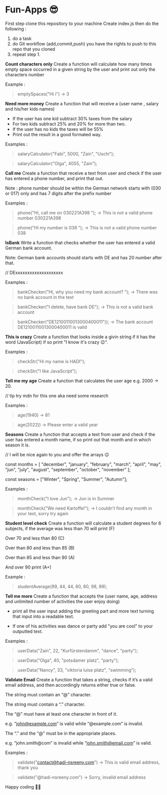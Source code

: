 # Fun-Apps 😎

First step clone this repository to your machine 
Create index.js
then do the following :
1. do a task
1. do Git workflow (add,commit,push) you have the rights to push to this repo that you cloned
1. repeat step 1.

**Count characters only** Create a function will calculate how many times empty space occurred in a given string by the user and print out only the characters number

Example :
> emptySpaces("Hi i") -> 3



**Need more money** Create a function that will receive a (user name , salary and his/her kids names)
* If the user has one kid subtract 30% taxes from the salary
* For two kids subtract 25% and 20% for more than two.
* If the user has no kids the taxes will be 55%
* Print out the result in a good formated way.

Examples :
> salaryCalculator("Fabi", 5000, "Zain", "Uschi");

> salaryCalculator("Olga", 4055, "Zain");



 **Call me** Create a function that receive a text from user and check if the user has entered a phone number, and print that out.
 
 Note : phone number should be within the German network starts with (030 or 017) only and has 7 digits after the prefix number
 
 Examples :
> phone("Hi, call me on 030221A398 "); -> This is not a valid phone number 030221A398

> phone("Hi my number is 038  "); -> This is not a valid phone number 038



**IsBank** Write a function that checks whether the user has entered a valid German bank account.

 Note: German bank accounts should starts with DE and has 20 number after that.
 
// DExxxxxxxxxxxxxxxxxxxx

Examples :
> bankChecker("Hi, why you need my bank account? "); -> There was no bank account in the text

> bankChecker("I delete, have bank DE"); -> This is not a valid bank account

> bankChecker("DE12100110013000400011")); -> The bank account DE12100110013000400011 is valid



**This is crazy** Create a function that looks inside a givin string if it has the word (JavaScript) if so print "I know it's crazy 😉".

Examples :
> checkStr("Hi my name is HADI");

> checkStr("I like JavaScript"); 




**Tell me my age** Create a function that calculates the user age e.g. 2000 -> 20.

// tip try mdn for this one aka need some research 

Examples :
> age(1940) -> 81

> age(2022)) -> Please enter a valid year



 **Seasons** Create a function that accepts a text from user and check if the user has entered a month name, if so print out that month and in which season it is.


// I will be nice again to you and offer the arrays 😉


  const months = [
    "december",
    "january",
    "february",
    "march",
    "april",
    "may",
    "jun",
    "july",
    "august",
    "september",
    "october",
    "november"
  ];
  
  
  const seasons = ["Winter", "Spring", "Summer", "Autumn"];
  
Examples :
> monthCheck("I love Jun"); -> Jun is in Summer

> monthCheck("We need Kartoffel"); -> I couldn’t find any month in your text, sorry try again



 **Student level check** Create a function will calculate a student degrees for 6 subjects,
if the average was less than 70 will print (F)

 Over 70 and less than 80 (C)
 
 Over than 80 and less than 85 (B)
 
 Over than 85 and less than 90 (A)
 
 And over 90 print (A+)
 
 
 Example :
 > studentAverage(99, 44, 44, 80, 80, 98, 89);



**Tell me more** Create a function that accepts the (user name, age, address and unlimited number of activities the user enjoy doing)

 * print all the user input adding the greeting part and more text turning that input into a readable text.
 
 * If one of his activities was dance or party add "you are cool" to your outputted text.
 
 
Examples :
> userData("Zain", 22, "Kurfürstendamm", "dance", "party");

> userData("Olga", 40, "potsdamer platz", "party");

> userData("Nancy", 33, "viktoria luise platz", "swimming");



 **Validate Email** Create a function that takes a string, checks if it’s a valid email address, and then accordingly returns either true or false.
 
 The string must contain an “@” character.
 
 The string must contain a “.” character.
 
 The “@” must have at least one character in front of it.
 
 e.g. “john@example.com” is valid while “@example.com” is invalid.
 
 The “.” and the “@” must be in the appropriate places.
 
 e.g. “john.smith@com” is invalid while “john.smith@email.com” is valid.
 
Examples :
> validate("contact@hadi-nsreeny.com") -> This is valid email address, thank you

> validate("@hadi-nsreeny.com") -> Sorry, invalid email address


Happy coding 💪🏻
